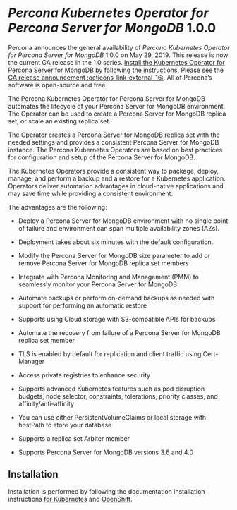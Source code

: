 # *Percona Kubernetes Operator for Percona Server for MongoDB* 1.0.0

Percona announces the general availability of *Percona Kubernetes Operator for Percona Server for MongoDB* 1.0.0 on May 29, 2019. This release is now the current GA release in the 1.0 series. [Install the Kubernetes Operator for Percona Server for MongoDB by following the instructions](../kubernetes.md). Please see the [GA release announcement :octicons-link-external-16:](https://www.percona.com/blog/2019/05/29/percona-kubernetes-operators/). All of Percona’s software is open-source and free.

The Percona Kubernetes Operator for Percona Server for MongoDB automates the lifecycle of your Percona Server for MongoDB environment. The Operator can be used to create a Percona Server for MongoDB replica set, or scale an existing replica set.

The Operator creates a Percona Server for MongoDB replica set with the needed settings and provides a consistent Percona Server for MongoDB instance. The Percona Kubernetes Operators are based on best practices for configuration and setup of the Percona Server for MongoDB.

The Kubernetes Operators provide a consistent way to package, deploy, manage, and perform a backup and a restore for a Kubernetes application. Operators deliver automation advantages in cloud-native applications and may save time while providing a consistent environment.

The advantages are the following:
    
* Deploy a Percona Server for MongoDB environment with no single point of failure and environment can span multiple availability zones (AZs).

* Deployment takes about six minutes with the default configuration.

* Modify the Percona Server for MongoDB size parameter to add or remove Percona Server for MongoDB replica set members

* Integrate with Percona Monitoring and Management (PMM) to seamlessly monitor your Percona Server for MongoDB

* Automate backups or perform on-demand backups as needed with support for performing an automatic restore

* Supports using Cloud storage with S3-compatible APIs for backups

* Automate the recovery from failure of a Percona Server for MongoDB replica set member

* TLS is enabled by default for replication and client traffic using Cert-Manager

* Access private registries to enhance security

* Supports advanced Kubernetes features such as pod disruption budgets, node selector, constraints, tolerations, priority classes, and affinity/anti-affinity

* You can use either PersistentVolumeClaims or local storage with hostPath to store your database

* Supports a replica set Arbiter member

* Supports Percona Server for MongoDB versions 3.6 and 4.0

## Installation

Installation is performed by following the documentation installation instructions [for Kubernetes](../kubernetes.md) and [OpenShift](../openshift.md).
